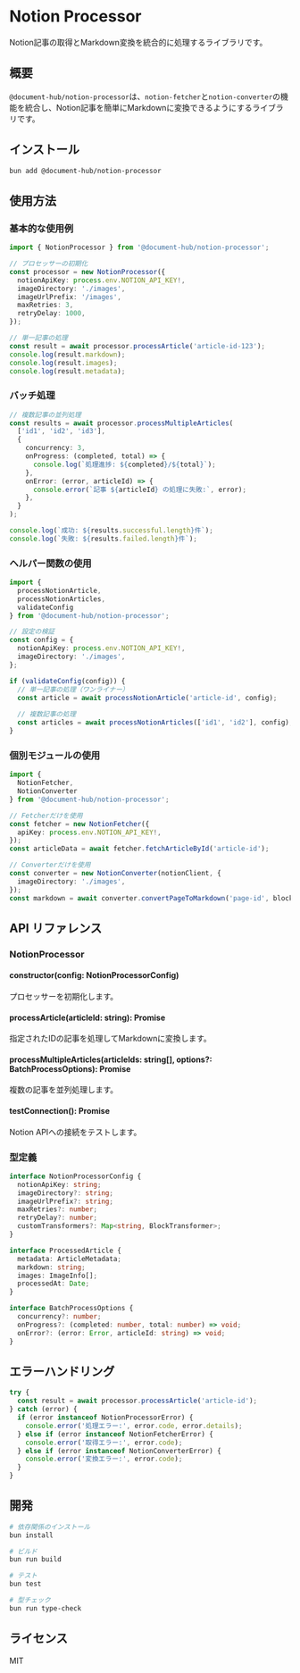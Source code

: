 # Notion Processor

Notion記事の取得とMarkdown変換を統合的に処理するライブラリです。

## 概要

`@document-hub/notion-processor`は、`notion-fetcher`と`notion-converter`の機能を統合し、Notion記事を簡単にMarkdownに変換できるようにするライブラリです。

## インストール

```bash
bun add @document-hub/notion-processor
```

## 使用方法

### 基本的な使用例

```typescript
import { NotionProcessor } from '@document-hub/notion-processor';

// プロセッサーの初期化
const processor = new NotionProcessor({
  notionApiKey: process.env.NOTION_API_KEY!,
  imageDirectory: './images',
  imageUrlPrefix: '/images',
  maxRetries: 3,
  retryDelay: 1000,
});

// 単一記事の処理
const result = await processor.processArticle('article-id-123');
console.log(result.markdown);
console.log(result.images);
console.log(result.metadata);
```

### バッチ処理

```typescript
// 複数記事の並列処理
const results = await processor.processMultipleArticles(
  ['id1', 'id2', 'id3'],
  {
    concurrency: 3,
    onProgress: (completed, total) => {
      console.log(`処理進捗: ${completed}/${total}`);
    },
    onError: (error, articleId) => {
      console.error(`記事 ${articleId} の処理に失敗:`, error);
    },
  }
);

console.log(`成功: ${results.successful.length}件`);
console.log(`失敗: ${results.failed.length}件`);
```

### ヘルパー関数の使用

```typescript
import { 
  processNotionArticle, 
  processNotionArticles,
  validateConfig 
} from '@document-hub/notion-processor';

// 設定の検証
const config = {
  notionApiKey: process.env.NOTION_API_KEY!,
  imageDirectory: './images',
};

if (validateConfig(config)) {
  // 単一記事の処理（ワンライナー）
  const article = await processNotionArticle('article-id', config);
  
  // 複数記事の処理
  const articles = await processNotionArticles(['id1', 'id2'], config);
}
```

### 個別モジュールの使用

```typescript
import { 
  NotionFetcher, 
  NotionConverter 
} from '@document-hub/notion-processor';

// Fetcherだけを使用
const fetcher = new NotionFetcher({
  apiKey: process.env.NOTION_API_KEY!,
});
const articleData = await fetcher.fetchArticleById('article-id');

// Converterだけを使用
const converter = new NotionConverter(notionClient, {
  imageDirectory: './images',
});
const markdown = await converter.convertPageToMarkdown('page-id', blocks);
```

## API リファレンス

### NotionProcessor

#### constructor(config: NotionProcessorConfig)
プロセッサーを初期化します。

#### processArticle(articleId: string): Promise<ProcessedArticle>
指定されたIDの記事を処理してMarkdownに変換します。

#### processMultipleArticles(articleIds: string[], options?: BatchProcessOptions): Promise<BatchProcessResult>
複数の記事を並列処理します。

#### testConnection(): Promise<boolean>
Notion APIへの接続をテストします。

### 型定義

```typescript
interface NotionProcessorConfig {
  notionApiKey: string;
  imageDirectory?: string;
  imageUrlPrefix?: string;
  maxRetries?: number;
  retryDelay?: number;
  customTransformers?: Map<string, BlockTransformer>;
}

interface ProcessedArticle {
  metadata: ArticleMetadata;
  markdown: string;
  images: ImageInfo[];
  processedAt: Date;
}

interface BatchProcessOptions {
  concurrency?: number;
  onProgress?: (completed: number, total: number) => void;
  onError?: (error: Error, articleId: string) => void;
}
```

## エラーハンドリング

```typescript
try {
  const result = await processor.processArticle('article-id');
} catch (error) {
  if (error instanceof NotionProcessorError) {
    console.error('処理エラー:', error.code, error.details);
  } else if (error instanceof NotionFetcherError) {
    console.error('取得エラー:', error.code);
  } else if (error instanceof NotionConverterError) {
    console.error('変換エラー:', error.code);
  }
}
```

## 開発

```bash
# 依存関係のインストール
bun install

# ビルド
bun run build

# テスト
bun test

# 型チェック
bun run type-check
```

## ライセンス

MIT
